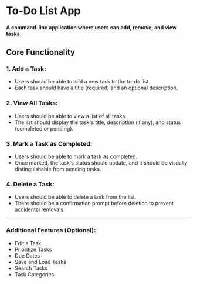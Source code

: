 # To-Do List App
#### A command-line application where users can add, remove, and view tasks.

## Core Functionality

### 1. Add a Task:
+ Users should be able to add a new task to the to-do list.
+ Each task should have a title (required) and an optional description.

### 2. View All Tasks:
+ Users should be able to view a list of all tasks.
+ The list should display the task's title, description (if any), and status (completed or pending).

### 3. Mark a Task as Completed:
+ Users should be able to mark a task as completed.
+ Once marked, the task's status should update, and it should be visually distinguishable from pending tasks.

### 4. Delete a Task:
+ Users should be able to delete a task from the list.
+ There should be a confirmation prompt before deletion to prevent accidental removals.
----

### Additional Features (Optional):
+ Edit a Task
+ Prioritize Tasks
+ Due Dates
+ Save and Load Tasks
+ Search Tasks
+ Task Categories
